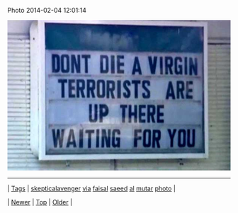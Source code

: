 <!--
title: Photo 2014-02-04 12
date: 2020-06-28T15:27:00.263Z
tags: skepticalavenger, via, faisal, saeed, al, mutar, photo
-->


Photo 2014-02-04 12:01:14

![](75581080465-0.jpg)

<!--BOTTOM-POST-NAVIGATION-->
---

| [Tags](tags.md) | [skepticalavenger](tag-skepticalavenger.md) [via](tag-via.md) [faisal](tag-faisal.md) [saeed](tag-saeed.md) [al](tag-al.md) [mutar](tag-mutar.md) [photo](tag-photo.md) |

| [Newer](75496452733.md) | [Top](index.md) | [Older](75589963366.md) |
